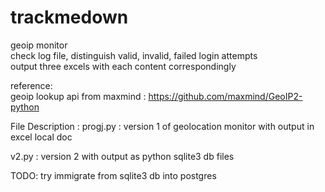 # trackmedown
geoip monitor <br/>
check log file, distinguish valid, invalid, failed login attempts <br/>
output three excels with each content correspondingly <br/>

reference: <br/>
geoip lookup api from maxmind :
https://github.com/maxmind/GeoIP2-python

File Description :
progj.py : version 1 of geolocation monitor with output in excel local doc 

v2.py : version 2 with output as python sqlite3 db files

TODO: 
try immigrate from sqlite3 db into postgres
